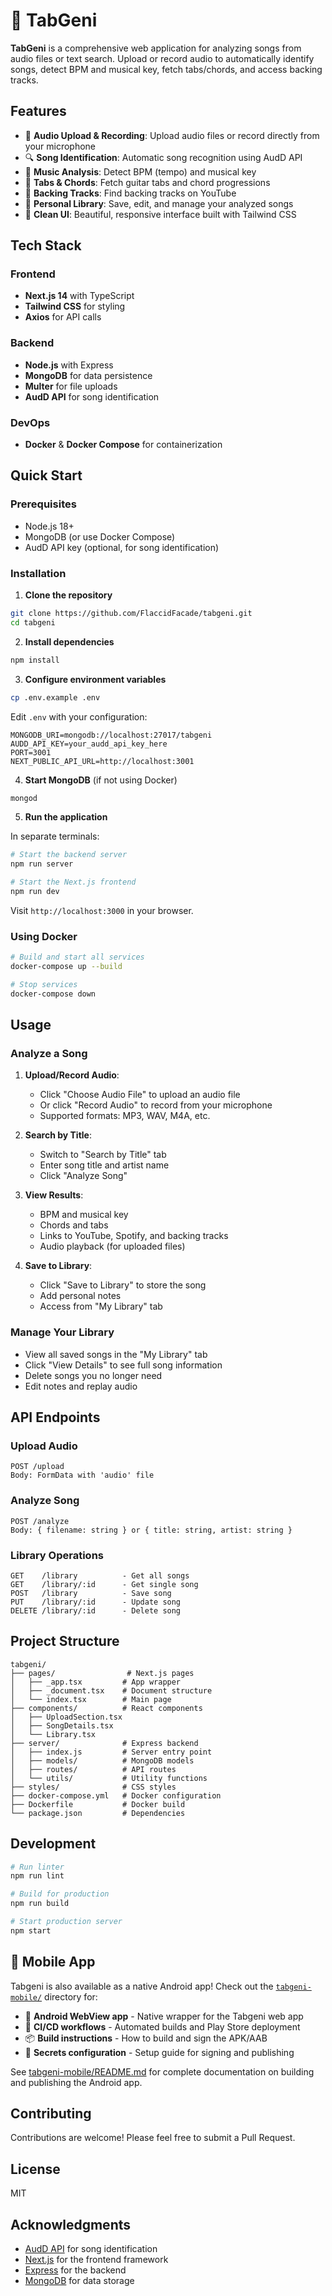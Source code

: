 # 🎵 TabGeni

**TabGeni** is a comprehensive web application for analyzing songs from audio files or text search. Upload or record audio to automatically identify songs, detect BPM and musical key, fetch tabs/chords, and access backing tracks.

## Features

- 🎤 **Audio Upload & Recording**: Upload audio files or record directly from your microphone
- 🔍 **Song Identification**: Automatic song recognition using AudD API
- 🎹 **Music Analysis**: Detect BPM (tempo) and musical key
- 📝 **Tabs & Chords**: Fetch guitar tabs and chord progressions
- 🎸 **Backing Tracks**: Find backing tracks on YouTube
- 💾 **Personal Library**: Save, edit, and manage your analyzed songs
- 🎨 **Clean UI**: Beautiful, responsive interface built with Tailwind CSS

## Tech Stack

### Frontend
- **Next.js 14** with TypeScript
- **Tailwind CSS** for styling
- **Axios** for API calls

### Backend
- **Node.js** with Express
- **MongoDB** for data persistence
- **Multer** for file uploads
- **AudD API** for song identification

### DevOps
- **Docker** & **Docker Compose** for containerization

## Quick Start

### Prerequisites
- Node.js 18+
- MongoDB (or use Docker Compose)
- AudD API key (optional, for song identification)

### Installation

1. **Clone the repository**
```bash
git clone https://github.com/FlaccidFacade/tabgeni.git
cd tabgeni
```

2. **Install dependencies**
```bash
npm install
```

3. **Configure environment variables**
```bash
cp .env.example .env
```

Edit `.env` with your configuration:
```env
MONGODB_URI=mongodb://localhost:27017/tabgeni
AUDD_API_KEY=your_audd_api_key_here
PORT=3001
NEXT_PUBLIC_API_URL=http://localhost:3001
```

4. **Start MongoDB** (if not using Docker)
```bash
mongod
```

5. **Run the application**

In separate terminals:

```bash
# Start the backend server
npm run server

# Start the Next.js frontend
npm run dev
```

Visit `http://localhost:3000` in your browser.

### Using Docker

```bash
# Build and start all services
docker-compose up --build

# Stop services
docker-compose down
```

## Usage

### Analyze a Song

1. **Upload/Record Audio**:
   - Click "Choose Audio File" to upload an audio file
   - Or click "Record Audio" to record from your microphone
   - Supported formats: MP3, WAV, M4A, etc.

2. **Search by Title**:
   - Switch to "Search by Title" tab
   - Enter song title and artist name
   - Click "Analyze Song"

3. **View Results**:
   - BPM and musical key
   - Chords and tabs
   - Links to YouTube, Spotify, and backing tracks
   - Audio playback (for uploaded files)

4. **Save to Library**:
   - Click "Save to Library" to store the song
   - Add personal notes
   - Access from "My Library" tab

### Manage Your Library

- View all saved songs in the "My Library" tab
- Click "View Details" to see full song information
- Delete songs you no longer need
- Edit notes and replay audio

## API Endpoints

### Upload Audio
```
POST /upload
Body: FormData with 'audio' file
```

### Analyze Song
```
POST /analyze
Body: { filename: string } or { title: string, artist: string }
```

### Library Operations
```
GET    /library          - Get all songs
GET    /library/:id      - Get single song
POST   /library          - Save song
PUT    /library/:id      - Update song
DELETE /library/:id      - Delete song
```

## Project Structure

```
tabgeni/
├── pages/                # Next.js pages
│   ├── _app.tsx         # App wrapper
│   ├── _document.tsx    # Document structure
│   └── index.tsx        # Main page
├── components/          # React components
│   ├── UploadSection.tsx
│   ├── SongDetails.tsx
│   └── Library.tsx
├── server/              # Express backend
│   ├── index.js         # Server entry point
│   ├── models/          # MongoDB models
│   ├── routes/          # API routes
│   └── utils/           # Utility functions
├── styles/              # CSS styles
├── docker-compose.yml   # Docker configuration
├── Dockerfile           # Docker build
└── package.json         # Dependencies
```

## Development

```bash
# Run linter
npm run lint

# Build for production
npm run build

# Start production server
npm start
```

## 📱 Mobile App

Tabgeni is also available as a native Android app! Check out the [`tabgeni-mobile/`](./tabgeni-mobile) directory for:

- 🤖 **Android WebView app** - Native wrapper for the Tabgeni web app
- 🚀 **CI/CD workflows** - Automated builds and Play Store deployment
- 📦 **Build instructions** - How to build and sign the APK/AAB
- 🔐 **Secrets configuration** - Setup guide for signing and publishing

See [tabgeni-mobile/README.md](./tabgeni-mobile/README.md) for complete documentation on building and publishing the Android app.

## Contributing

Contributions are welcome! Please feel free to submit a Pull Request.

## License

MIT

## Acknowledgments

- [AudD API](https://audd.io/) for song identification
- [Next.js](https://nextjs.org/) for the frontend framework
- [Express](https://expressjs.com/) for the backend
- [MongoDB](https://www.mongodb.com/) for data storage